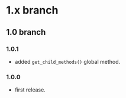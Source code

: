 # 1.x branch
## 1.0 branch
### 1.0.1
* added `get_child_methods()` global method.

### 1.0.0
* first release.
